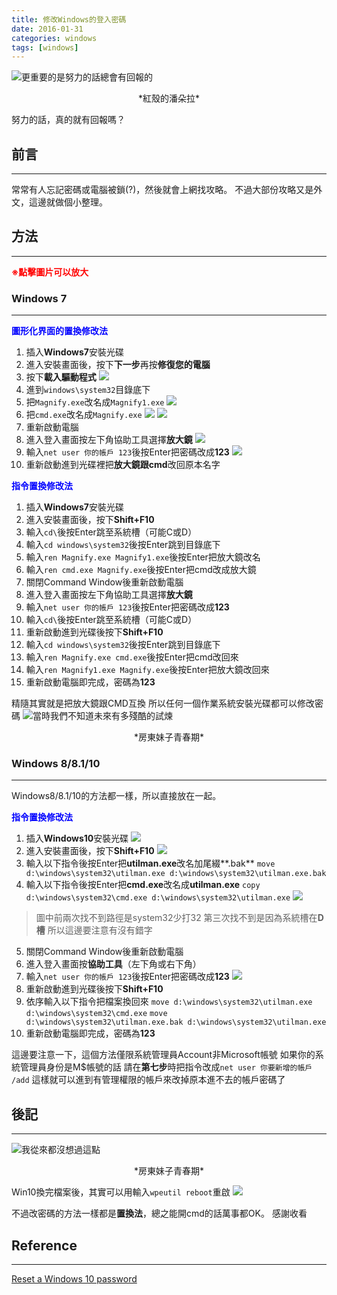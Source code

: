 ```yaml
---
title: 修改Windows的登入密碼
date: 2016-01-31
categories: windows
tags: [windows]
---
```


![更重要的是努力的話總會有回報的](http://i.imgur.com/S6qH6xo.jpg)
<center>*紅殼的潘朵拉*</center>

努力的話，真的就有回報嗎？

## 前言
----------
常常有人忘記密碼或電腦被鎖(?)，然後就會上網找攻略。
不過大部份攻略又是外文，這邊就做個小整理。


<!--more-->

## 方法
----------

<font color="red">**※點擊圖片可以放大**</font>

### Windows 7
----------

<font color="blue">**圖形化界面的置換修改法**</font>

1. 插入**Windows7**安裝光碟
2. 進入安裝畫面後，按下**下一步**再按**修復您的電腦**
3. 按下**載入驅動程式**
![](http://i.imgur.com/HBGt2Df.png)
4. 進到`windows\system32`目錄底下
5. 把`Magnify.exe`改名成`Magnify1.exe`
![](http://i.imgur.com/4nk5LR3.png)
6. 把`cmd.exe`改名成`Magnify.exe`
![](http://i.imgur.com/YQQRNz5.png)
![](http://i.imgur.com/ZC8gFsL.png)
7. 重新啟動電腦
8. 進入登入畫面按左下角協助工具選擇**放大鏡**
![](http://i.imgur.com/j5JlQCC.png)
9. 輸入`net user 你的帳戶 123`後按Enter把密碼改成**123**
![](http://i.imgur.com/M7R14C3.png)
10. 重新啟動進到光碟裡把**放大鏡跟cmd**改回原本名字


<font color="blue">**指令置換修改法**</font>

1. 插入**Windows7**安裝光碟
2. 進入安裝畫面後，按下**Shift+F10**
3. 輸入`cd\`後按Enter跳至系統槽（可能C或D）
4. 輸入`cd windows\system32`後按Enter跳到目錄底下
5. 輸入`ren Magnify.exe Magnify1.exe`後按Enter把放大鏡改名
6. 輸入`ren cmd.exe Magnify.exe`後按Enter把cmd改成放大鏡
7. 關閉Command Window後重新啟動電腦
8. 進入登入畫面按左下角協助工具選擇**放大鏡**
9. 輸入`net user 你的帳戶 123`後按Enter把密碼改成**123**
11. 輸入`cd\`後按Enter跳至系統槽（可能C或D）
10. 重新啟動進到光碟後按下**Shift+F10**
12. 輸入`cd windows\system32`後按Enter跳到目錄底下
13. 輸入`ren Magnify.exe cmd.exe`後按Enter把cmd改回來
14. 輸入`ren Magnify1.exe Magnify.exe`後按Enter把放大鏡改回來
15. 重新啟動電腦即完成，密碼為**123**

精隨其實就是把放大鏡跟CMD互換
所以任何一個作業系統安裝光碟都可以修改密碼
![當時我們不知道未來有多殘酷的試煉](http://i.imgur.com/jDFxVac.jpg)
<center>*房東妹子青春期*</center>

### Windows 8/8.1/10
----------

Windows8/8.1/10的方法都一樣，所以直接放在一起。

<font color="blue">**指令置換修改法**</font>

1. 插入**Windows10**安裝光碟
![](http://i.imgur.com/oAoqGMO.png)
2. 進入安裝畫面後，按下**Shift+F10**
![](http://i.imgur.com/Sa2Nrj8.png)
3. 輸入以下指令後按Enter把**utilman.exe**改名加尾綴**.bak**
`move d:\windows\system32\utilman.exe d:\windows\system32\utilman.exe.bak`
4. 輸入以下指令後按Enter把**cmd.exe**改名成**utilman.exe**
`copy d:\windows\system32\cmd.exe d:\windows\system32\utilman.exe`
![](http://i.imgur.com/gwGOzrs.png)
 > 圖中前兩次找不到路徑是system32少打32
 > 第三次找不到是因為系統槽在**D槽**
 > 所以這邊要注意有沒有錯字

5. 關閉Command Window後重新啟動電腦
6. 進入登入畫面按**協助工具**（左下角或右下角）
7. 輸入`net user 你的帳戶 123`後按Enter把密碼改成**123**
![](http://i.imgur.com/HJ5MYM4.png)
8. 重新啟動進到光碟後按下**Shift+F10**
9. 依序輸入以下指令把檔案換回來
`move d:\windows\system32\utilman.exe d:\windows\system32\cmd.exe`
`move d:\windows\system32\utilman.exe.bak d:\windows\system32\utilman.exe`
10. 重新啟動電腦即完成，密碼為**123**

這邊要注意一下，這個方法僅限系統管理員Account非Microsoft帳號
如果你的系統管理員身份是M$帳號的話
請在**第七步**時把指令改成`net user 你要新增的帳戶 /add`
這樣就可以進到有管理權限的帳戶來改掉原本進不去的帳戶密碼了

## 後記
----------
![我從來都沒想過這點](http://i.imgur.com/dfSNJi6.jpg)
<center>*房東妹子青春期*</center>

Win10換完檔案後，其實可以用輸入`wpeutil reboot`重啟
![](http://i.imgur.com/tukE2wl.png)

不過改密碼的方法一樣都是**置換法**，總之能開cmd的話萬事都OK。
感謝收看

## Reference
----------
[Reset a Windows 10 password](https://4sysops.com/archives/reset-a-windows-10-password/)
